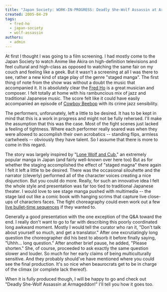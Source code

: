 ```yaml
---
title: "Japan Society: WORK-IN-PROGRESS: Deadly She-Wolf Assassin at Armageddon!"
created: 2005-04-29
tags: 
  - fred-ho
  - japan-society
  - wolf-assassin
authors: 
  - admin
---
```


At first I thought I was going to a film screening. I had mostly come to the Japan Society to watch Anime like Akira on high-definition televisions and feel cultural and high-class as opposed to watching the same fair on my couch and feeling like a geek. But it wasn't a screening at all I was there to see, rather a new kind of stage play of the genre "staged manga". The first thing of note from the show was without a doubt the music that accompanied it. It is absolutely clear the [Fred Ho](http://www.bigredmediainc.com/FredHoResume.html) is a great musician and composer. I felt totally at home with his rambuncious mix of jazz and traditional Japanese music. The score felt like it could have easily accompanied an episode of [Cowboy Beebop](http://www.sonypictures.com/cthe/cowboybebop/) with its crime jazz sensibility.

The performers, unforunately, left a little to be desired. It has to be kept in mind that this is a work in progress and might not be fully rehersed. I'll make the assumption that this was the case. Most of the fight scenes just lacked a feeling of tightness. Where each performer really soared was when they were allowed to accomplish their own acrobatics -- standing flips, armless cartwheels -- obviously they have talent. So I assume that there is more to come in this regard.

The story was largely inspired by "[Lone Wolf and Cub](http://www.darkhorse.com/profile/profile.php?sku=40-092)," an extremely popular manga in Japan (and fairly well-known over here too) But as for whether the staging accomplished the effect of "staged magna" there again I felt it left a little to be desired. There was the occasional silouhette and the narrator (cleverly) performed all of the character voices creating a nice disjunction. But you could do more. Really, for such an innovative idea I felt the whole style and presentation was far too tied to traditional Japanese theater. I would love to see stage manga pushed with multimedia -- the stage laid out like a comic book with hanging scrims that capture live close-ups of characters faces. The fight choreagraphy could even work out a few [live bullet-time sequences](http://www.funnyjunk.com/movies/3/Matrix+Ping+Pong/stream) if they wanted to.

Generally a good presentation with the one exception of the Q&A toward the end. I really don't want to go to far with describing this poorly coordinated long awkward moment. Mostly I would tell the curator who ran it, "Don't talk about yourself so much, and get a translator." After one excrutiatingly long question the choreographer did his best to absorb it before finally saying, "Uhhh... long question." After another brief pause, he added, "Please shorten." She, of course, proceeded to ask exactly the same question slower and louder. So much for her early claims of being multiculturally sensitive. And they probably should've have mentioned where you could see the final production. It's so nice when beaurocrats get to be in charge of the climax (or complete lack thereof).

When it is fully produced though, I will be happy to go and check out "Deadly She-Wolf Assassin at Armageddon!" I'll tell you how it goes too.
